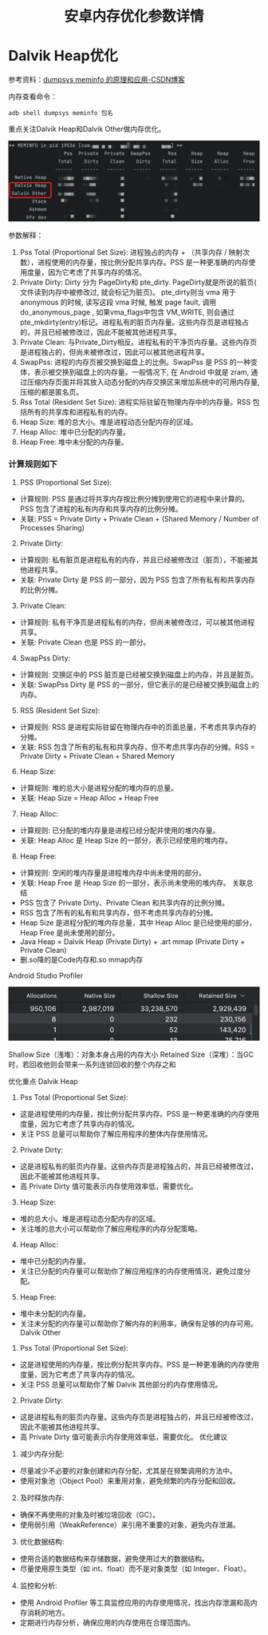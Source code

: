 <div align=center>
    <h1>安卓内存优化参数详情</h1>
</div>

# Dalvik Heap优化

参考资料：[dumpsys meminfo 的原理和应用-CSDN博客](https://blog.csdn.net/feelabclihu/article/details/105534175)

内存查看命令：

```Shell
adb shell dumpsys meminfo 包名
```

重点关注Dalvik Heap和Dalvik Other做内存优化。

![](images/neicun1.PNG)

参数解释：

1. Pss Total (Proportional Set Size): 进程独占的内存 + （共享内存   /   映射次数），进程使用的内存量，按比例分配共享内存。PSS 是一种更准确的内存使用度量，因为它考虑了共享内存的情况。
2. Private Dirty: Dirty 分为 PageDirty和 pte\_dirty. PageDirty就是所说的脏页( 文件读到内存中被修改过, 就会标记为脏页)。 pte\_dirty则当 vma 用于 anonymous 的时候, 读写这段 vma 时候, 触发 page fault, 调用 do\_anonymous\_page , 如果vma\_flags中包含 VM\_WRITE, 则会通过 pte\_mkdirty(entry)标记。进程私有的脏页内存量。这些内存页是进程独占的，并且已经被修改过，因此不能被其他进程共享。
3. Private Clean: 与Private\_Dirty相反。进程私有的干净页内存量。这些内存页是进程独占的，但尚未被修改过，因此可以被其他进程共享。
4. SwapPss: 进程的内存页被交换到磁盘上的比例。SwapPss 是 PSS 的一种变体，表示被交换到磁盘上的内存量。一般情况下, 在 Android 中就是 zram, 通过压缩内存页面并将其放入动态分配的内存交换区来增加系统中的可用内存量, 压缩的都是匿名页。
5. Rss Total (Resident Set Size): 进程实际驻留在物理内存中的内存量。RSS 包括所有的共享库和进程私有的内存。
6. Heap Size: 堆的总大小。堆是进程动态分配内存的区域。
7. Heap Alloc: 堆中已分配的内存量。
8. Heap Free: 堆中未分配的内存量。

### 计算规则如下

1. PSS (Proportional Set Size):

- 计算规则: PSS 是通过将共享内存按比例分摊到使用它的进程中来计算的。PSS 包含了进程的私有内存和共享内存的比例分摊。
- 关联: PSS = Private Dirty + Private Clean + (Shared Memory / Number of Processes Sharing)

2. Private Dirty:

- 计算规则: 私有脏页是进程私有的内存，并且已经被修改过（脏页），不能被其他进程共享。
- 关联: Private Dirty 是 PSS 的一部分，因为 PSS 包含了所有私有和共享内存的比例分摊。

3. Private Clean:

- 计算规则: 私有干净页是进程私有的内存，但尚未被修改过，可以被其他进程共享。
- 关联: Private Clean 也是 PSS 的一部分。

4. SwapPss Dirty:

- 计算规则: 交换区中的 PSS 脏页是已经被交换到磁盘上的内存，并且是脏页。
- 关联: SwapPss Dirty 是 PSS 的一部分，但它表示的是已经被交换到磁盘上的内存。

5. RSS (Resident Set Size):

- 计算规则: RSS 是进程实际驻留在物理内存中的页面总量，不考虑共享内存的分摊。
- 关联: RSS 包含了所有的私有和共享内存，但不考虑共享内存的分摊。RSS = Private Dirty + Private Clean + Shared Memory

6. Heap Size:

- 计算规则: 堆的总大小是进程分配的堆内存的总量。
- 关联: Heap Size = Heap Alloc + Heap Free

7. Heap Alloc:

- 计算规则: 已分配的堆内存量是进程已经分配并使用的堆内存量。
- 关联: Heap Alloc 是 Heap Size 的一部分，表示已经使用的堆内存。

8. Heap Free:

- 计算规则: 空闲的堆内存量是进程堆内存中尚未使用的部分。
- 关联: Heap Free 是 Heap Size 的一部分，表示尚未使用的堆内存。
  关联总结
- PSS 包含了 Private Dirty、Private Clean 和共享内存的比例分摊。
- RSS 包含了所有的私有和共享内存，但不考虑共享内存的分摊。
- Heap Size 是进程分配的堆内存总量，其中 Heap Alloc 是已经使用的部分，Heap Free 是尚未使用的部分。
- Java Heap = Dalvik Heap (Private Dirty) +  .art mmap (Private Dirty + Private Clean)
- 删.so降的是Code内存和.so mmap内存

Android Studio Profiler

![](images/neicun2.png)

Shallow Size（浅堆）：对象本身占用的内存大小
Retained Size（深堆）：当GC时，若回收他则会带来一系列连锁回收的整个内存之和

优化重点
Dalvik Heap

1. Pss Total (Proportional Set Size):

- 这是进程使用的内存量，按比例分配共享内存。PSS 是一种更准确的内存使用度量，因为它考虑了共享内存的情况。
- 关注 PSS 总量可以帮助你了解应用程序的整体内存使用情况。

2. Private Dirty:

- 这是进程私有的脏页内存量。这些内存页是进程独占的，并且已经被修改过，因此不能被其他进程共享。
- 高 Private Dirty 值可能表示内存使用效率低，需要优化。

3. Heap Size:

- 堆的总大小。堆是进程动态分配内存的区域。
- 关注堆的总大小可以帮助你了解应用程序的内存分配策略。

4. Heap Alloc:

- 堆中已分配的内存量。
- 关注已分配的内存量可以帮助你了解应用程序的内存使用情况，避免过度分配。

5. Heap Free:

- 堆中未分配的内存量。
- 关注未分配的内存量可以帮助你了解内存的利用率，确保有足够的内存可用。
  Dalvik Other

1. Pss Total (Proportional Set Size):

- 这是进程使用的内存量，按比例分配共享内存。PSS 是一种更准确的内存使用度量，因为它考虑了共享内存的情况。
- 关注 PSS 总量可以帮助你了解 Dalvik 其他部分的内存使用情况。

2. Private Dirty:

- 这是进程私有的脏页内存量。这些内存页是进程独占的，并且已经被修改过，因此不能被其他进程共享。
- 高 Private Dirty 值可能表示内存使用效率低，需要优化。
  优化建议

1. 减少内存分配:

- 尽量减少不必要的对象创建和内存分配，尤其是在频繁调用的方法中。
- 使用对象池（Object Pool）来重用对象，避免频繁的内存分配和回收。

2. 及时释放内存:

- 确保不再使用的对象及时被垃圾回收（GC）。
- 使用弱引用（WeakReference）来引用不重要的对象，避免内存泄漏。

3. 优化数据结构:

- 使用合适的数据结构来存储数据，避免使用过大的数据结构。
- 尽量使用原生类型（如 int、float）而不是对象类型（如 Integer、Float）。

4. 监控和分析:

- 使用 Android Profiler 等工具监控应用的内存使用情况，找出内存泄漏和高内存消耗的地方。
- 定期进行内存分析，确保应用的内存使用在合理范围内。
